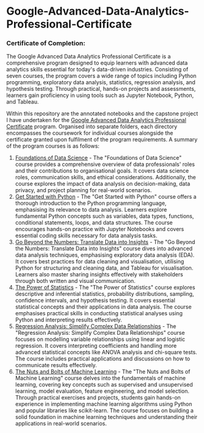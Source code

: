 # Google-Advanced-Data-Analytics-Professional-Certificate

### Certificate of Completion: 

The Google Advanced Data Analytics Professional Certificate is a comprehensive program designed to equip learners with advanced data analytics skills essential for today's data-driven industries. Consisting of seven courses, the program covers a wide range of topics including Python programming, exploratory data analysis, statistics, regression analysis, and hypothesis testing. Through practical, hands-on projects and assessments, learners gain proficiency in using tools such as Jupyter Notebook, Python, and Tableau.

Within this repository are the annotated notebooks and the capstone project I have undertaken for the [Google Advanced Data Analytics Professional Certificate](https://www.coursera.org/professional-certificates/google-advanced-data-analytics) program. Organised into separate folders, each directory encompasses the coursework for individual courses alongside the certificate granted upon fulfilment of the program requirements. A summary of the program courses is as follows:
1. [Foundations of Data Science](https://www.coursera.org/learn/foundations-of-data-science?specialization=google-advanced-data-analytics) - The "Foundations of Data Science" course provides a comprehensive overview of data professionals' roles and their contributions to organisational goals. It covers data science roles, communication skills, and ethical considerations. Additionally, the course explores the impact of data analysis on decision-making, data privacy, and project planning for real-world scenarios.
2. [Get Started with Python](https://www.coursera.org/learn/get-started-with-python?specialization=google-advanced-data-analytics) - The "Get Started with Python" course offers a thorough introduction to the Python programming language, emphasising its relevance to data analysis. Learners explore fundamental Python concepts such as variables, data types, functions, conditional statements, loops, and data structures. The course encourages hands-on practice with Jupyter Notebooks and covers essential coding skills necessary for data analysis tasks.
3. [Go Beyond the Numbers: Translate Data into Insights](https://www.coursera.org/learn/go-beyond-the-numbers-translate-data-into-insight?specialization=google-advanced-data-analytics) - The "Go Beyond the Numbers: Translate Data into Insights" course dives into advanced data analysis techniques, emphasising exploratory data analysis (EDA). It covers best practices for data cleaning and visualisation, utilising Python for structuring and cleaning data, and Tableau for visualisation. Learners also master sharing insights effectively with stakeholders through both written and visual communication.
4. [The Power of Statistics](https://www.coursera.org/learn/the-power-of-statistics?specialization=google-advanced-data-analytics) - The "The Power of Statistics" course explores descriptive and inferential statistics, probability distributions, sampling, confidence intervals, and hypothesis testing. It covers essential statistical concepts and their applications in data analysis. The course emphasises practical skills in conducting statistical analyses using Python and interpreting results effectively.
5. [Regression Analysis: Simplify Complex Data Relationships](https://www.coursera.org/learn/regression-analysis-simplify-complex-data-relationships?specialization=google-advanced-data-analytics) - The "Regression Analysis: Simplify Complex Data Relationships" course focuses on modelling variable relationships using linear and logistic regression. It covers interpreting coefficients and handling more advanced statistical concepts like ANOVA analysis and chi-square tests. The course includes practical applications and discussions on how to communicate results effectively.
6. [The Nuts and Bolts of Machine Learning](https://www.coursera.org/learn/the-nuts-and-bolts-of-machine-learning?specialization=google-advanced-data-analytics) - The "The Nuts and Bolts of Machine Learning" course delves into the fundamentals of machine learning, covering key concepts such as supervised and unsupervised learning, model evaluation, feature engineering, and model selection. Through practical exercises and projects, students gain hands-on experience in implementing machine learning algorithms using Python and popular libraries like scikit-learn. The course focuses on building a solid foundation in machine learning techniques and understanding their applications in real-world scenarios.


